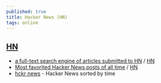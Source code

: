```yaml
---
published: true
title: Hacker News (HN)
tags: online
---
```

## [HN](https://news.ycombinator.com/newest)

- [a full-text search engine of articles submitted to HN](https://hndex.org/?q=They+Shall+Not+Grow+Old+) / [HN](https://news.ycombinator.com/item?id=24079592)
- [Most favorited Hacker News posts of all time](https://observablehq.com/@tomlarkworthy/hacker-favourites-analysis) / [HN](https://news.ycombinator.com/item?id=24351073)
- [hckr news](https://hckrnews.com/) - Hacker News sorted by time
